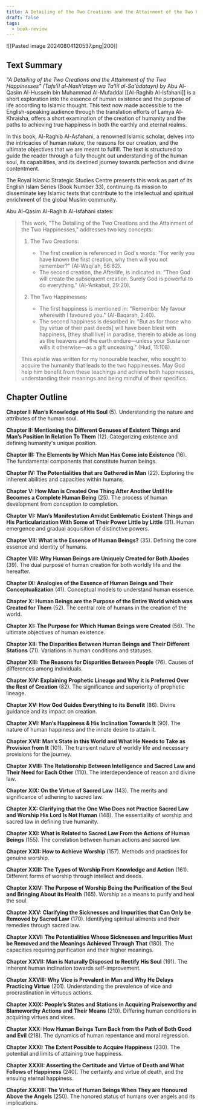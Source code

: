 ```yaml
---
title: A Detailing of the Two Creations and the Attainment of the Two Happinesses
draft: false
tags:
  - book-review
---
```

 ![[Pasted image 20240804120537.png|200]]

## Text Summary

*"A Detailing of the Two Creations and the Attainment of the Two Happinesses" (Tafs‘īl al-Nash’atayn wa Ta‘līl al-Sa‘ādatayn)* by Abu Al-Qasim Al-Hussein bin Muhammad Al-Mufaddal [[Al-Raghib Al-Isfahani]] is a short exploration into the essence of human existence and the purpose of life according to Islamic thought. This text now made accessible to the English-speaking audience through the translation efforts of Lamya Al-Khraisha, offers a short examination of the creation of humanity and the paths to achieving true happiness in both the earthly and eternal realms.

In this book, Al-Raghib Al-Asfahani, a renowned Islamic scholar, delves into the intricacies of human nature, the reasons for our creation, and the ultimate objectives that we are meant to fulfill. The text is structured to guide the reader through a fully thought out understanding of the human soul, its capabilities, and its destined journey towards perfection and divine contentment.

The Royal Islamic Strategic Studies Centre presents this work as part of its English Islam Series (Book Number 33), continuing its mission to disseminate key Islamic texts that contribute to the intellectual and spiritual enrichment of the global Muslim community. 

Abu Al-Qasim Al-Raghib Al-Isfahani states:

> This work, "The Detailing of the Two Creations and the Attainment of the Two Happinesses," addresses two key concepts:
> 
> 1. The Two Creations:
>    - The first creation is referenced in God's words: "For verily you have known the first creation, why then will you not remember?" (Al-Waqi‘ah, 56:62).
>    - The second creation, the Afterlife, is indicated in: "Then God will create the subsequent creation. Surely God is powerful to do everything." (Al-‘Ankabut, 29:20).
> 
> 2. The Two Happinesses:
>    - The first happiness is mentioned in: "Remember My favour wherewith I favoured you." (Al-Baqarah, 2:40).
>    - The second happiness is described in: "But as for those who [by virtue of their past deeds] will have been blest with happiness, [they shall live] in paradise, therein to abide as long as the heavens and the earth endure—unless your Sustainer wills it otherwise—as a gift unceasing." (Hud, 11:108).
> 
> This epistle was written for my honourable teacher, who sought to acquire the humanity that leads to the two happinesses. May God help him benefit from these teachings and achieve both happinesses, understanding their meanings and being mindful of their specifics.

## Chapter Outline

**Chapter I: Man’s Knowledge of His Soul** (5). Understanding the nature and attributes of the human soul.

**Chapter II: Mentioning the Different Genuses of Existent Things and Man’s Position In Relation To Them** (12). Categorizing existence and defining humanity's unique position.

**Chapter III: The Elements by Which Man Has Come into Existence** (16). The fundamental components that constitute human beings.

**Chapter IV: The Potentialities that are Gathered in Man** (22). Exploring the inherent abilities and capacities within humans.

**Chapter V: How Man is Created One Thing After Another Until He Becomes a Complete Human Being** (25). The process of human development from conception to completion.

**Chapter VI: Man’s Manifestation Amidst Emblematic Existent Things and His Particularization With Some of Their Power Little by Little** (31). Human emergence and gradual acquisition of distinctive powers.

**Chapter VII: What is the Essence of Human Beings?** (35). Defining the core essence and identity of humans.

**Chapter VIII: Why Human Beings are Uniquely Created for Both Abodes** (39). The dual purpose of human creation for both worldly life and the hereafter.

**Chapter IX: Analogies of the Essence of Human Beings and Their Conceptualization** (41). Conceptual models to understand human essence.

**Chapter X: Human Beings are the Purpose of the Entire World which was Created for Them** (52). The central role of humans in the creation of the world.

**Chapter XI: The Purpose for Which Human Beings were Created** (56). The ultimate objectives of human existence.

**Chapter XII: The Disparities Between Human Beings and Their Different Stations** (71). Variations in human conditions and statuses.

**Chapter XIII: The Reasons for Disparities Between People** (76). Causes of differences among individuals.

**Chapter XIV: Explaining Prophetic Lineage and Why it is Preferred Over the Rest of Creation** (82). The significance and superiority of prophetic lineage.

**Chapter XV: How God Guides Everything to its Benefit** (86). Divine guidance and its impact on creation.

**Chapter XVI: Man’s Happiness & His Inclination Towards It** (90). The nature of human happiness and the innate desire to attain it.

**Chapter XVII: Man’s State in this World and What He Needs to Take as Provision from It** (101). The transient nature of worldly life and necessary provisions for the journey.

**Chapter XVIII: The Relationship Between Intelligence and Sacred Law and Their Need for Each Other** (110). The interdependence of reason and divine law.

**Chapter XIX: On the Virtue of Sacred Law** (143). The merits and significance of adhering to sacred law.

**Chapter XX: Clarifying that the One Who Does not Practice Sacred Law and Worship His Lord Is Not Human** (148). The essentiality of worship and sacred law in defining true humanity.

**Chapter XXI: What is Related to Sacred Law From the Actions of Human Beings** (155). The correlation between human actions and sacred law.

**Chapter XXII: How to Achieve Worship** (157). Methods and practices for genuine worship.

**Chapter XXIII: The Types of Worship From Knowledge and Action** (161). Different forms of worship through intellect and deeds.

**Chapter XXIV: The Purpose of Worship Being the Purification of the Soul and Bringing About its Health** (165). Worship as a means to purify and heal the soul.

**Chapter XXV: Clarifying the Sicknesses and Impurities that Can Only be Removed by Sacred Law** (170). Identifying spiritual ailments and their remedies through sacred law.

**Chapter XXVI: The Potentialities Whose Sicknesses and Impurities Must be Removed and the Meanings Achieved Through That** (180). The capacities requiring purification and their higher meanings.

**Chapter XXVII: Man is Naturally Disposed to Rectify His Soul** (191). The inherent human inclination towards self-improvement.

**Chapter XXVIII: Why Vice is Prevalent in Man and Why He Delays Practicing Virtue** (201). Understanding the prevalence of vice and procrastination in virtuous actions.

**Chapter XXIX: People’s States and Stations in Acquiring Praiseworthy and Blameworthy Actions and Their Means** (210). Differing human conditions in acquiring virtues and vices.

**Chapter XXX: How Human Beings Turn Back from the Path of Both Good and Evil** (218). The dynamics of human repentance and moral regression.

**Chapter XXXI: The Extent Possible to Acquire Happiness** (230). The potential and limits of attaining true happiness.

**Chapter XXXII: Asserting the Certitude and Virtue of Death and What Follows of Happiness** (240). The certainty and virtue of death, and the ensuing eternal happiness.

**Chapter XXXIII: The Virtue of Human Beings When They are Honoured Above the Angels** (250). The honored status of humans over angels and its implications.







